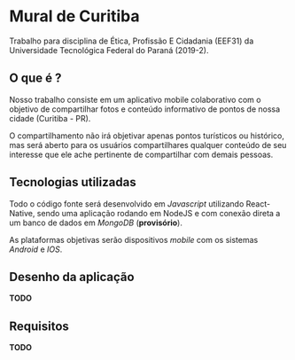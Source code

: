 # Mural de Curitiba

Trabalho para disciplina de Ética, Profissão E Cidadania (EEF31) da Universidade Tecnológica Federal do Paraná (2019-2).

## O que é ?

Nosso trabalho consiste em um aplicativo mobile colaborativo com o objetivo de compartilhar fotos e conteúdo informativo de pontos de nossa cidade (Curitiba - PR).

O compartilhamento não irá objetivar apenas pontos turísticos ou histórico, mas será aberto para os usuários compartilhares qualquer conteúdo de seu interesse que ele ache pertinente de compartilhar com demais pessoas.

## Tecnologias utilizadas

Todo o código fonte será desenvolvido em _Javascript_ utilizando React-Native, sendo uma aplicação rodando em NodeJS e com conexão direta a um banco de dados em _MongoDB_ (**provisório**).

As plataformas objetivas serão dispositivos _mobile_ com os sistemas _Android_ e _IOS_.

## Desenho da aplicação

**TODO**

## Requisitos

**TODO**
